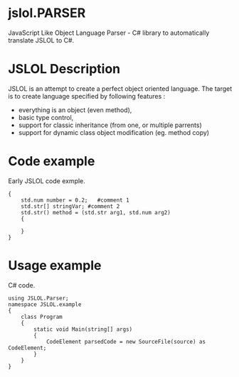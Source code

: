 jslol.PARSER
============

JavaScript Like Object Language Parser - C# library to automatically translate JSLOL to C#.

# JSLOL Description

JSLOL is an attempt to create a perfect object oriented language. The target is to create language specified by following features : 
* everything is an object (even method),
* basic type control,
* support for classic inheritance (from one, or multiple parrents)
* support for dynamic class object modification (eg. method copy)

# Code example
Early JSLOL code exmple.
```
{
    std.num number = 0.2;   #comment 1
    std.str[] stringVar; #comment 2
    std.str() method = (std.str arg1, std.num arg2)
    {
        
    }
}
```

# Usage example
C# code.
```
using JSLOL.Parser;
namespace JSLOL.example
{
    class Program
    {
        static void Main(string[] args)
        {
            CodeElement parsedCode = new SourceFile(source) as CodeElement;
        }
    }
}
```
